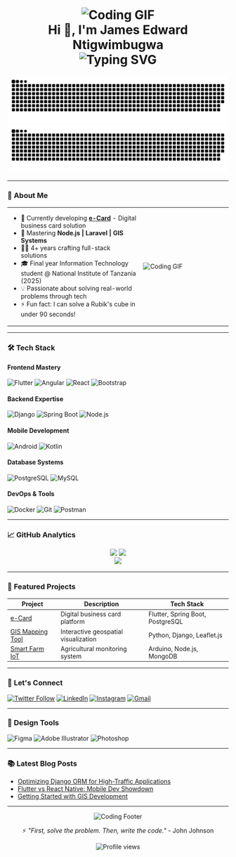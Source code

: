 <h1 align="center"> 
  <img src="https://media.giphy.com/media/v1.Y2lkPTc5MGI3NjExdDd6bXJ5N2s2b3l2a3h2Z2E5a3N5M3V0cDlqY2F1bDd0b2t5d2NlbiZlcD12MV9pbnRlcm5hbF9naWZfYnlfaWQmY3Q9Zw/2IudUHdI075HL02Pkk/giphy.gif" width="300" alt="Coding GIF">
  <br>Hi 👋, I'm James Edward Ntigwimbugwa<br>
  <img src="https://readme-typing-svg.demolab.com?font=Fira+Code&weight=600&size=24&duration=4000&pause=1000&color=36BCF7FF&center=true&vCenter=true&width=600&lines=Full-Stack+Developer+%F0%9F%92%BB;GIS+Enthusiast+%F0%9F%8C%8D;Open-Source+Contributor+%E2%9C%8A;Tech+Innovator+%F0%9F%9A%80" alt="Typing SVG" />
</h1>

<div align="center">
  <img src="https://raw.githubusercontent.com/platane/platane/output/github-contribution-grid-snake-dark.svg#gh-dark-mode-only" alt="Snake animation" />
  <img src="https://raw.githubusercontent.com/platane/platane/output/github-contribution-grid-snake.svg#gh-light-mode-only" alt="Snake animation" />
</div>

---

### 🚀 **About Me**

<table>
<tr>
<td width="60%">

- 🔭 Currently developing **[e-Card](https://github.com/James-Edward-Ntigwimbugwa/eCard-Mobile-App.git)** - Digital business card solution
- 🌱 Mastering **Node.js | Laravel | GIS Systems**
- 👨‍💻 4+ years crafting full-stack solutions
- 🎓 Final year Information Technology student @ National Institute of Tanzania (2025)
- 💡 Passionate about solving real-world problems through tech
- ⚡ Fun fact: I can solve a Rubik's cube in under 90 seconds!

</td>
<td width="40%">

<img src="https://media.giphy.com/media/qgQUggAC3Pfv687qPC/giphy.gif" width="100%" alt="Coding GIF">

</td>
</tr>
</table>

---

### 🛠 **Tech Stack**

#### **Frontend Mastery**
![Flutter](https://img.shields.io/badge/Flutter-%2302569B.svg?style=for-the-badge&logo=Flutter&logoColor=white)
![Angular](https://img.shields.io/badge/Angular-DD0031?style=for-the-badge&logo=angular&logoColor=white)
![React](https://img.shields.io/badge/React-20232A?style=for-the-badge&logo=react&logoColor=61DAFB)
![Bootstrap](https://img.shields.io/badge/Bootstrap-563D7C?style=for-the-badge&logo=bootstrap&logoColor=white)

#### **Backend Expertise**
![Django](https://img.shields.io/badge/Django-092E20?style=for-the-badge&logo=django&logoColor=green)
![Spring Boot](https://img.shields.io/badge/Spring_Boot-F2F4F9?style=for-the-badge&logo=spring-boot)
![Node.js](https://img.shields.io/badge/Node.js-339933?style=for-the-badge&logo=nodedotjs&logoColor=white)

#### **Mobile Development**
![Android](https://img.shields.io/badge/Android-3DDC84?style=for-the-badge&logo=android&logoColor=white)
![Kotlin](https://img.shields.io/badge/Kotlin-0095D5?&style=for-the-badge&logo=kotlin&logoColor=white)

#### **Database Systems**
![PostgreSQL](https://img.shields.io/badge/PostgreSQL-316192?style=for-the-badge&logo=postgresql&logoColor=white)
![MySQL](https://img.shields.io/badge/MySQL-005C84?style=for-the-badge&logo=mysql&logoColor=white)

#### **DevOps & Tools**
![Docker](https://img.shields.io/badge/Docker-2CA5E0?style=for-the-badge&logo=docker&logoColor=white)
![Git](https://img.shields.io/badge/GIT-E44C30?style=for-the-badge&logo=git&logoColor=white)
![Postman](https://img.shields.io/badge/Postman-FF6C37?style=for-the-badge&logo=Postman&logoColor=white)

---

### 📈 **GitHub Analytics**

<div align="center">
  <img height="180em" src="https://github-readme-stats.vercel.app/api?username=James-Edward-Ntigwimbugwa&show_icons=true&theme=radical&include_all_commits=true&count_private=true&hide_border=true"/>
  <img height="180em" src="https://github-readme-streak-stats.herokuapp.com/?user=James-Edward-Ntigwimbugwa&theme=radical&hide_border=true"/>
</div>

<div align="center">
  <img src="https://github-readme-stats.vercel.app/api/top-langs/?username=James-Edward-Ntigwimbugwa&layout=compact&theme=radical&hide_border=true&include_all_commits=true&count_private=true&langs_count=12"/>
</div>

---

### 🌟 **Featured Projects**

| Project | Description | Tech Stack |
|---------|-------------|------------|
| [e-Card](https://github.com/James-Edward-Ntigwimbugwa/eCard-Mobile-App) | Digital business card platform | Flutter, Spring Boot, PostgreSQL |
| [GIS Mapping Tool](https://github.com/yourusername/gis-mapper) | Interactive geospatial visualization | Python, Django, Leaflet.js |
| [Smart Farm IoT](https://github.com/yourusername/smart-farm) | Agricultural monitoring system | Arduino, Node.js, MongoDB |

---

### 🤝 **Let's Connect**

[![Twitter Follow](https://img.shields.io/twitter/follow/james335373011?style=social)](https://twitter.com/james335373011)
[![LinkedIn](https://img.shields.io/badge/LinkedIn-0077B5?style=for-the-badge&logo=linkedin&logoColor=white)](https://linkedin.com/in/yourprofile)
[![Instagram](https://img.shields.io/badge/Instagram-E4405F?style=for-the-badge&logo=instagram&logoColor=white)](https://instagram.com/_e_son_25)
[![Gmail](https://img.shields.io/badge/Gmail-D14836?style=for-the-badge&logo=gmail&logoColor=white)](mailto:jamesedwards2001.tz@gmail.com)

---

### 🎨 **Design Tools**
![Figma](https://img.shields.io/badge/Figma-F24E1E?style=for-the-badge&logo=figma&logoColor=white)
![Adobe Illustrator](https://img.shields.io/badge/Illustrator-FF9A00?style=for-the-badge&logo=adobeillustrator&logoColor=white)
![Photoshop](https://img.shields.io/badge/Photoshop-31A8FF?style=for-the-badge&logo=AdobePhotoshop&logoColor=black)

---

### 📚 **Latest Blog Posts**
<!-- BLOG-POST-LIST:START -->
- [Optimizing Django ORM for High-Traffic Applications](https://yourblog.com/django-optimization)
- [Flutter vs React Native: Mobile Dev Showdown](https://yourblog.com/flutter-vs-react)
- [Getting Started with GIS Development](https://yourblog.com/gis-basics)
<!-- BLOG-POST-LIST:END -->

---

<div align="center">
  <img src="https://media.giphy.com/media/3oKIPEqDGUULpEU0aQ/giphy.gif" width="100" alt="Coding Footer">
  <br>
  <p>⚡ <em>"First, solve the problem. Then, write the code."</em> - John Johnson</p>
  <img src="https://komarev.com/ghpvc/?username=James-Edward-Ntigwimbugwa&label=Profile+Views&color=blueviolet&style=flat" alt="Profile views">
</div>
